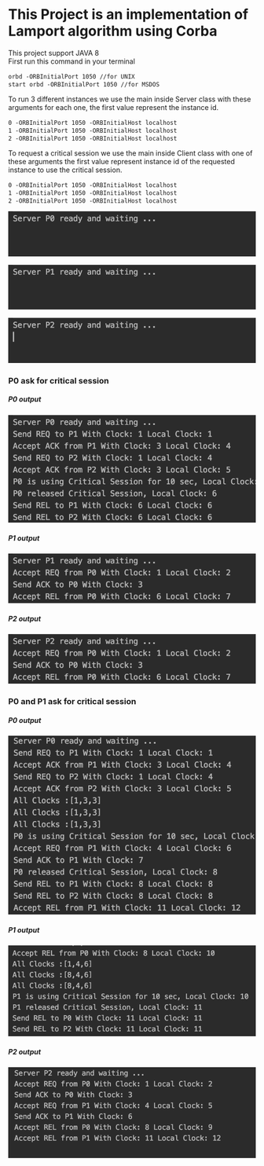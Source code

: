 # This Project is an implementation of Lamport algorithm using Corba
This project support JAVA 8  
First run this command in your terminal
```
orbd -ORBInitialPort 1050 //for UNIX 
start orbd -ORBInitialPort 1050 //for MSDOS 
```
To run 3 different instances we use the main inside Server class with these arguments for each one,
the first value represent the instance id.
```
0 -ORBInitialPort 1050 -ORBInitialHost localhost
1 -ORBInitialPort 1050 -ORBInitialHost localhost
2 -ORBInitialPort 1050 -ORBInitialHost localhost
```
To request a critical session we use the main inside Client class with one of these arguments
the first value represent instance id of the requested instance to use the critical session.
```
0 -ORBInitialPort 1050 -ORBInitialHost localhost
1 -ORBInitialPort 1050 -ORBInitialHost localhost
2 -ORBInitialPort 1050 -ORBInitialHost localhost
```
![Server P0 runing](./img/1.png)
  
![Server P0 runing](./img/2.png)
  
![Server P0 runing](./img/3.png)
  

### P0 ask for critical session
##### P0 output

![Server P0 output](./img/4.png)
##### P1 output

![Server P1 output](./img/5.png)
##### P2 output
![Server P2 output](./img/6.png)

### P0 and P1 ask for critical session

##### P0 output

![Server P0 output](./img/7.png)
##### P1 output

![Server P1 output](./img/8.png)
##### P2 output
![Server P2 output](./img/9.png)